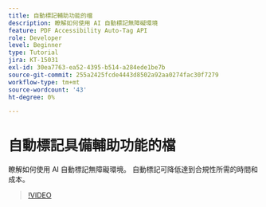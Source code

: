 ```yaml
---
title: 自動標記輔助功能的檔
description: 瞭解如何使用 AI 自動標記無障礙環境
feature: PDF Accessibility Auto-Tag API
role: Developer
level: Beginner
type: Tutorial
jira: KT-15031
exl-id: 30ea7763-ea52-4395-b514-a284ede1be7b
source-git-commit: 255a2425fcde4443d8502a92aa0274fac30f7279
workflow-type: tm+mt
source-wordcount: '43'
ht-degree: 0%

---
```


# 自動標記具備輔助功能的檔

瞭解如何使用 AI 自動標記無障礙環境。 自動標記可降低達到合規性所需的時間和成本。

>[!VIDEO](https://video.tv.adobe.com/v/3446270?hidetitle=true&captions=chi_hant)

